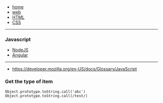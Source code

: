 - [home](/index.md)
- [web](/web.md)
- [HTML](/web-html.md)
- [CSS](/web-css.md)
---
### Javascript
- [NodeJS](/web-js-node.md)
- [Angular](/web-js-angular.md)
---

- https://developer.mozilla.org/en-US/docs/Glossary/JavaScript

### Get the type of item
```
Object.prototype.toString.call('abc')
Object.prototype.toString.call(/test/)
```
